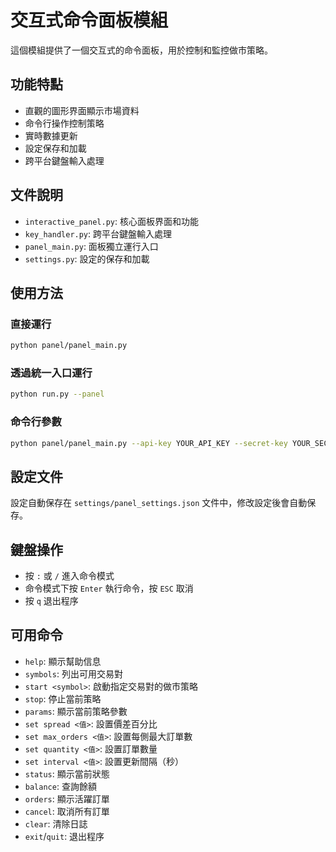 # 交互式命令面板模組

這個模組提供了一個交互式的命令面板，用於控制和監控做市策略。

## 功能特點

- 直觀的圖形界面顯示市場資料
- 命令行操作控制策略
- 實時數據更新
- 設定保存和加載
- 跨平台鍵盤輸入處理

## 文件說明

- `interactive_panel.py`: 核心面板界面和功能
- `key_handler.py`: 跨平台鍵盤輸入處理
- `panel_main.py`: 面板獨立運行入口
- `settings.py`: 設定的保存和加載

## 使用方法

### 直接運行

```bash
python panel/panel_main.py
```

### 透過統一入口運行

```bash
python run.py --panel
```

### 命令行參數

```bash
python panel/panel_main.py --api-key YOUR_API_KEY --secret-key YOUR_SECRET_KEY --symbol SOL_USDC
```

## 設定文件

設定自動保存在 `settings/panel_settings.json` 文件中，修改設定後會自動保存。

## 鍵盤操作

- 按 `:` 或 `/` 進入命令模式
- 命令模式下按 `Enter` 執行命令，按 `ESC` 取消
- 按 `q` 退出程序

## 可用命令

- `help`: 顯示幫助信息
- `symbols`: 列出可用交易對
- `start <symbol>`: 啟動指定交易對的做市策略
- `stop`: 停止當前策略
- `params`: 顯示當前策略參數
- `set spread <值>`: 設置價差百分比
- `set max_orders <值>`: 設置每側最大訂單數
- `set quantity <值>`: 設置訂單數量
- `set interval <值>`: 設置更新間隔（秒）
- `status`: 顯示當前狀態
- `balance`: 查詢餘額
- `orders`: 顯示活躍訂單
- `cancel`: 取消所有訂單
- `clear`: 清除日誌
- `exit`/`quit`: 退出程序 